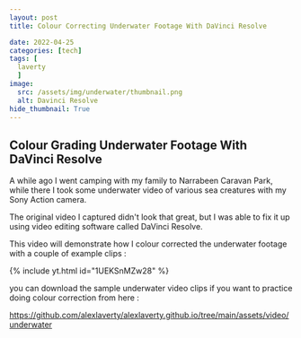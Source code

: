 ```yaml
---
layout: post
title: Colour Correcting Underwater Footage With DaVinci Resolve

date: 2022-04-25
categories: [tech]
tags: [
  laverty
  ]
image:
  src: /assets/img/underwater/thumbnail.png
  alt: Davinci Resolve
hide_thumbnail: True
---
```


## Colour Grading Underwater Footage With DaVinci Resolve

A while ago I went camping with my family to Narrabeen Caravan Park, while there I took some underwater video of various sea creatures with my Sony Action camera.

The original video I captured didn't look that great, but I was able to fix it up using video editing software called DaVinci Resolve.

This video will demonstrate how I colour corrected the underwater footage with a couple of example clips :

{% include yt.html id="1UEKSnMZw28" %}

you can download the sample underwater video clips if you want to practice doing colour correction from here :

<https://github.com/alexlaverty/alexlaverty.github.io/tree/main/assets/video/underwater>




